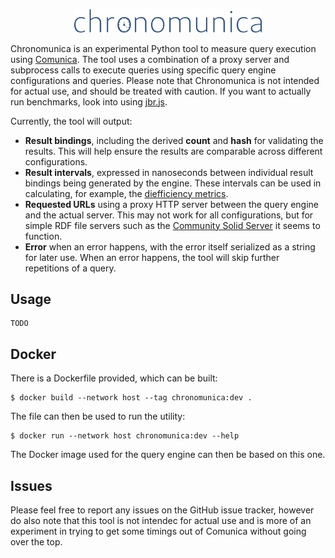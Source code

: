 <p align="center">
    <img alt="logo" src="./images/logo.svg" width="300">
</p>

Chronomunica is an experimental Python tool to measure query execution using [Comunica](https://github.com/comunica/comunica). The tool uses a combination of a proxy server and subprocess calls to execute queries using specific query engine configurations and queries. Please note that Chronomunica is not intended for actual use, and should be treated with caution. If you want to actually run benchmarks, look into using [jbr.js](https://github.com/rubensworks/jbr.js).

Currently, the tool will output:

* **Result bindings**, including the derived **count** and **hash** for validating the results. This will help ensure the results are comparable across different configurations.
* **Result intervals**, expressed in nanoseconds between individual result bindings being generated by the engine. These intervals can be used in calculating, for example, the [diefficiency metrics](https://link.springer.com/chapter/10.1007/978-3-319-68204-4_1).
* **Requested URLs** using a proxy HTTP server between the query engine and the actual server. This may not work for all configurations, but for simple RDF file servers such as the [Community Solid Server](https://github.com/CommunitySolidServer/CommunitySolidServer) it seems to function.
* **Error** when an error happens, with the error itself serialized as a string for later use. When an error happens, the tool will skip further repetitions of a query.

## Usage

    TODO

## Docker

There is a Dockerfile provided, which can be built:

    $ docker build --network host --tag chronomunica:dev .

The file can then be used to run the utility:

    $ docker run --network host chronomunica:dev --help

The Docker image used for the query engine can then be based on this one.

## Issues

Please feel free to report any issues on the GitHub issue tracker, however do also note that this tool is not intendec for actual use and is more of an experiment in trying to get some timings out of Comunica without going over the top.
